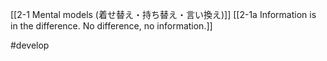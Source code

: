 [[2-1 Mental models (着せ替え・持ち替え・言い換え)]]
[[2-1a Information is in the difference. No difference, no information.]]

#develop 